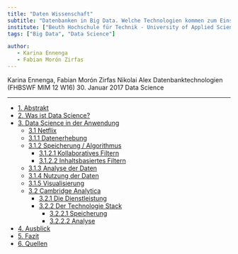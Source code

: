 ```yaml
---
title: "Daten Wissenschaft"
subtitle: "Datenbanken in Big Data. Welche Technologien kommen zum Einsatz?"
institute: ["Beuth Hochschule für Technik - University of Applied Sciences", "Fachhochschule Lübeck - University of Applied Sciences"]
tags: ["Big Data", "Data Science"]

author:
   - Karina Ennenga 
   - Fabian Morón Zirfas
---
```


Karina Ennenga, Fabian Morón Zirfas
Nikolai Alex
Datenbanktechnologien (FHBSWF MIM 12 W16)
30. Januar 2017
Data Science 

----

- [1. Abstrakt](01_Abstrakt.md)
- [2. Was ist Data Science?](02_Was-ist-Data-Science.md)
- [3. Data Science in der Anwendung](03_0_Data-Science-In-der-Anwendung.md)
  * [3.1 Netflix](03_1_Data-Science-In-der-Anwendung-Netflix.md)
  * [3.1.1 Datenerhebung](03_1_Data-Science-In-der-Anwendung-Netflix.md#311-datenerhebung)
  * [3.1.2 Speicherung / Algorithmus](03_1_Data-Science-In-der-Anwendung-Netflix.md#312-speicherung--algorithmus)
    + [3.1.2.1 Kollaboratives Filtern](03_1_Data-Science-In-der-Anwendung-Netflix.md#3121-kollaboratives-filtern)
    + [3.1.2.2 Inhaltsbasiertes Filtern](03_1_Data-Science-In-der-Anwendung-Netflix.md#3122-inhaltsbasiertes-filtern)
  * [3.1.3 Analyse der Daten](03_1_Data-Science-In-der-Anwendung-Netflix.md#313-analyse-der-daten)
  * [3.1.4 Nutzung der Daten](03_1_Data-Science-In-der-Anwendung-Netflix.md#314-nutzung-der-daten)
  * [3.1.5 Visualisierung](03_1_Data-Science-In-der-Anwendung-Netflix.md#315-visualisierung)
  * [3.2 Cambridge Analytica](03_2_Data-Science-In-der-Anwendung-Camebridge-Analytica.md)
    + [3.2.1 Die Dienstleistung](03_2_Data-Science-In-der-Anwendung-Camebridge-Analytica.md#321-die-dienstleistung)
    + [3.2.2 Der Technologie Stack](03_2_Data-Science-In-der-Anwendung-Camebridge-Analytica.md#322-der-technologie-stack)
      - [3.2.2.1 Speicherung](03_2_Data-Science-In-der-Anwendung-Camebridge-Analytica.md#3221-speicherung)
      - [3.2.2.2 Analyse](03_2_Data-Science-In-der-Anwendung-Camebridge-Analytica.md#3222-analyse)
- [4. Ausblick](04_Ausblick.md)
- [5. Fazit](05_Fazit.md)
- [6. Quellen](06_Quellen.md)